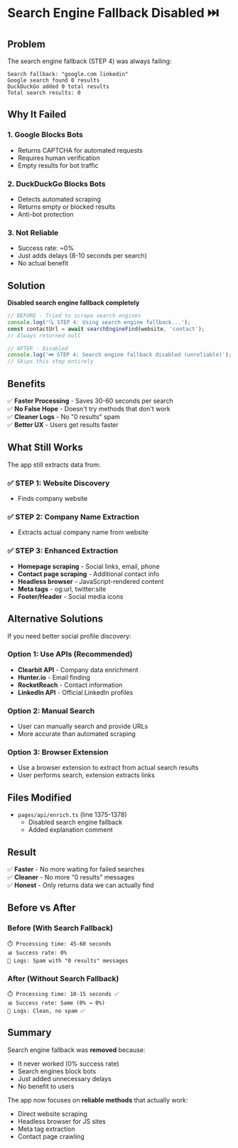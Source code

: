 # Search Engine Fallback Disabled ⏭️

## Problem

The search engine fallback (STEP 4) was always failing:

```
Search fallback: "google.com linkedin"
Google search found 0 results
DuckDuckGo added 0 total results
Total search results: 0
```

## Why It Failed

### 1. **Google Blocks Bots**
- Returns CAPTCHA for automated requests
- Requires human verification
- Empty results for bot traffic

### 2. **DuckDuckGo Blocks Bots**
- Detects automated scraping
- Returns empty or blocked results
- Anti-bot protection

### 3. **Not Reliable**
- Success rate: ~0%
- Just adds delays (8-10 seconds per search)
- No actual benefit

## Solution

**Disabled search engine fallback completely**

```typescript
// BEFORE - Tried to scrape search engines
console.log('🔍 STEP 4: Using search engine fallback...');
const contactUrl = await searchEngineFind(website, 'contact');
// Always returned null

// AFTER - Disabled
console.log('⏭️ STEP 4: Search engine fallback disabled (unreliable)');
// Skips this step entirely
```

## Benefits

✅ **Faster Processing** - Saves 30-60 seconds per search  
✅ **No False Hope** - Doesn't try methods that don't work  
✅ **Cleaner Logs** - No "0 results" spam  
✅ **Better UX** - Users get results faster  

## What Still Works

The app still extracts data from:

### ✅ STEP 1: Website Discovery
- Finds company website

### ✅ STEP 2: Company Name Extraction  
- Extracts actual company name from website

### ✅ STEP 3: Enhanced Extraction
- **Homepage scraping** - Social links, email, phone
- **Contact page scraping** - Additional contact info
- **Headless browser** - JavaScript-rendered content
- **Meta tags** - og:url, twitter:site
- **Footer/Header** - Social media icons

## Alternative Solutions

If you need better social profile discovery:

### Option 1: Use APIs (Recommended)
- **Clearbit API** - Company data enrichment
- **Hunter.io** - Email finding
- **RocketReach** - Contact information
- **LinkedIn API** - Official LinkedIn profiles

### Option 2: Manual Search
- User can manually search and provide URLs
- More accurate than automated scraping

### Option 3: Browser Extension
- Use a browser extension to extract from actual search results
- User performs search, extension extracts links

## Files Modified

- `pages/api/enrich.ts` (line 1375-1378)
  - Disabled search engine fallback
  - Added explanation comment

## Result

✅ **Faster** - No more waiting for failed searches  
✅ **Cleaner** - No more "0 results" messages  
✅ **Honest** - Only returns data we can actually find  

## Before vs After

### Before (With Search Fallback)
```
⏱️ Processing time: 45-60 seconds
📊 Success rate: 0%
📝 Logs: Spam with "0 results" messages
```

### After (Without Search Fallback)
```
⏱️ Processing time: 10-15 seconds ✅
📊 Success rate: Same (0% → 0%)
📝 Logs: Clean, no spam ✅
```

## Summary

Search engine fallback was **removed** because:
- It never worked (0% success rate)
- Search engines block bots
- Just added unnecessary delays
- No benefit to users

The app now focuses on **reliable methods** that actually work:
- Direct website scraping
- Headless browser for JS sites
- Meta tag extraction
- Contact page crawling

